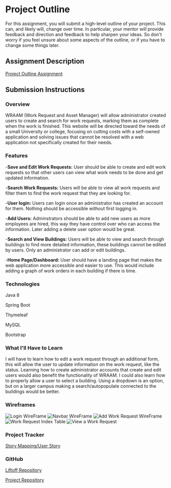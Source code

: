 # Project Outline
For this assignment, you will submit a high-level outline of your project. This can, and likely will, change over time. In particular, your mentor will provide feedback and direction and feedback to help sharpen your ideas. So don't worry if you feel unsure about some aspects of the outline, or if you have to change some things later.

## Assignment Description
[Project Outline Assignment](https://education.launchcode.org/liftoff/assignments/project-outline/)

## Submission Instructions

### Overview
WRAAM (Work Request and Asset Manager) will allow administrator created users to create and search for work requests, marking them as complete when the work is finished. This website will be directed toward the needs of a small University or college, focusing on cutting costs with a self-owned application and solving issues that cannot be resolved with a web application not specifically created for their needs. 

### Features
-**Save and Edit Work Requests:** User should be able to create and edit work requests so that other users can view what work needs to be done and get updated information.

-**Search Work Requests:** Users will be able to view all work requests and filter them to find the work request that they are looking for.

-**User login:** Users can login once an administrator has created an account for them. Nothing should be accessible without first logging in. 

-**Add Users:** Adminstrators should be able to add new users as more employees are hired, this way they have control over who can access the information. Later adding a delete user option would be great.

-**Search and View Buildings:** Users will be able to view and search through buildings to find more detailed information, these buildings cannot be edited by users. Only an administrator can add or edit buildings.

-**Home Page/Dashboard:** User should have a landing page that makes the web application more accessible and easier to use. This would include adding a graph of work orders in each building if there is time.

### Technologies
Java 8

Spring Boot

Thymeleaf

MySQL

Bootstrap

### What I'll Have to Learn
I will have to learn how to edit a work request through an additional form, this will
allow the user to update information on the work request, like the status.
Learning how to create administrator accounts that create and edit users would also benefit
the functionality of WRAAM.
I could also learn how to properly allow a user to select a building.
Using a dropdown is an option, but on a larger campus making a search/autopopulate
connected to the buildings would be better.

### Wireframes

![Login WireFrame](/wireframe/login.jpg)
![Navbar WireFrame](/wireframe/navbar.jpg)
![Add Work Request WireFrame](/wireframe/add_work_request.jpg)
![Work Request Index Table](/wireframe/work_request_table.jpg)
![View a Work Request](/wireframe/view_work_request.jpg)

### Project Tracker
[Story Mapping/User Story](https://www.pivotaltracker.com/n/projects/2184785)

### GitHub
[Liftoff Repository](https://github.com/amanda7641/liftoff-assignments)

[Project Repository](https://github.com/amanda7641/WRAAM)

